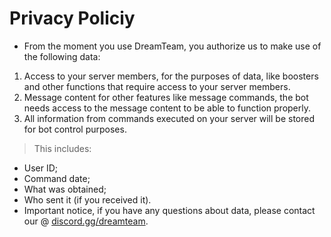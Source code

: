 # Privacy Policiy
- From the moment you use DreamTeam, you authorize us to make use of the following data:
1. Access to your server members, for the purposes of data, like boosters and other functions that require access to your server members.
2. Message content for other features like message commands, the bot needs access to the message content to be able to function properly.
3. All information from commands executed on your server will be stored for bot control purposes.
> This includes:
- User ID;
- Command date;
- What was obtained;
- Who sent it (if you received it).
- Important notice, if you have any questions about data, please contact our @ [discord.gg/dreamteam](https://discord.gg/dreamteam).
